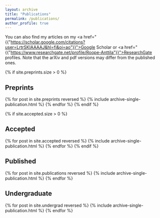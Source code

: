 ```yaml
---
layout: archive
title: "Publications"
permalink: /publications/
author_profile: true
---
```


You can also find my articles on my <a href="{{"https://scholar.google.com/citations?user=LrtrSKIAAAAJ&hl=fi&oi=ao"}}">Google Scholar</a> or <a href="{{"https://www.researchgate.net/profile/Roope-Anttila"}}">ResearchGate</a> profiles. Note that the arXiv and pdf versions may differ from the published ones.

{% if site.preprints.size > 0 %}
## Preprints
{% for post in site.preprints reversed %} {% include archive-single-publication.html %} {% endfor %}
{% endif %}

{% if site.accepted.size > 0 %}
## Accepted
{% for post in site.accepted reversed %} {% include archive-single-publication.html %} {% endfor %}
{% endif %}

## Published
{% for post in site.publications reversed %} {% include archive-single-publication.html %} {% endfor %}

## Undergraduate
{% for post in site.undergrad reversed %} {% include archive-single-publication.html %} {% endfor %}